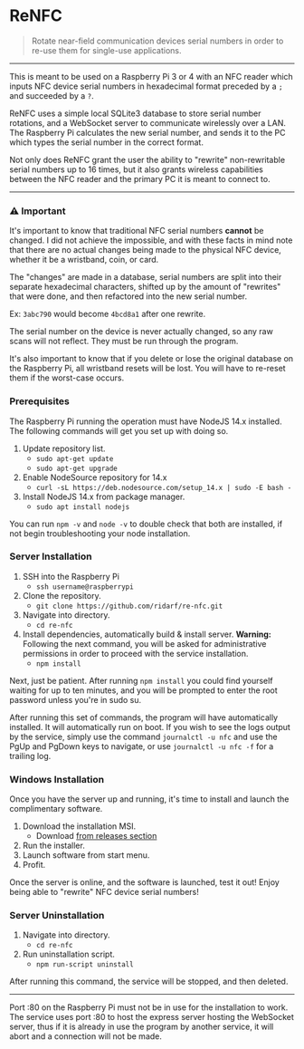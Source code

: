 
# ReNFC 
> Rotate near-field communication devices serial numbers in order to re-use them for single-use applications. 
___

This is meant to be used on a Raspberry Pi 3 or 4 with an NFC reader which inputs NFC device serial numbers in hexadecimal format preceded by a `;` and succeeded by a `?`.

ReNFC uses a simple local SQLite3 database to store serial number rotations, and a WebSocket server to communicate wirelessly over a LAN. The Raspberry Pi calculates the new serial number, and sends it to the PC which types the serial number in the correct format.

Not only does ReNFC grant the user the ability to "rewrite" non-rewritable serial numbers up to 16 times, but it also grants wireless capabilities between the NFC reader and the primary PC it is meant to connect to. 

___
### ⚠️ Important
It's important to know that traditional NFC serial numbers **cannot** be changed. I did not achieve the impossible, and with these facts in mind note that there are no actual changes being made to the physical NFC device, whether it be a wristband, coin, or card. 

The "changes" are made in a database, serial numbers are split into their separate hexadecimal characters, shifted up by the amount of "rewrites" that were done, and then refactored into the new serial number. 

Ex: `3abc790` would become `4bcd8a1` after one rewrite.

The serial number on the device is never actually changed, so any raw scans will not reflect. They must be run through the program.

It's also important to know that if you delete or lose the original database on the Raspberry Pi, all wristband resets will be lost. You will have to re-reset them if the worst-case occurs.

### Prerequisites

The Raspberry Pi running the operation must have NodeJS 14.x installed. The following commands will get you set up with doing so.
1. Update repository list.
	* `sudo apt-get update`
	* `sudo apt-get upgrade`
2. Enable NodeSource repository for 14.x
	* `curl -sL https://deb.nodesource.com/setup_14.x | sudo -E bash -`
3. Install NodeJS 14.x from package manager.
	* `sudo apt install nodejs`
	
You can run `npm -v` and `node -v` to double check that both are installed, if not begin troubleshooting your node installation. 

### Server Installation
1. SSH into the Raspberry Pi
	* `ssh username@raspberrypi`
2. Clone the repository.
	* `git clone https://github.com/ridarf/re-nfc.git`
3. Navigate into directory.
	* `cd re-nfc`
4. Install dependencies, automatically build & install server.
	 **Warning:** Following the next command, you will be asked for administrative permissions in order to proceed with the service installation.
	* `npm install`

Next, just be patient. After running `npm install` you could find yourself waiting for up to ten minutes, and you will be prompted to enter the root password unless you're in sudo su.

After running this set of commands, the program will have automatically installed. It will automatically run on boot. If you wish to see the logs output by the service, simply use the command `journalctl -u nfc` and use the PgUp and PgDown keys to navigate, or use `journalctl -u nfc -f` for a trailing log.

### Windows Installation
Once you have the server up and running, it's time to install and launch the complimentary software.

1. Download the installation MSI.
	* Download [from releases section](https://github.com/ridarf/re-nfc/releases/download/v0.2-alpha/ReNFC.msi)
2. Run the installer.
3. Launch software from start menu. 
4. Profit.

Once the server is online, and the software is launched, test it out! Enjoy being able to "rewrite" NFC device serial numbers!

### Server Uninstallation
1. Navigate into directory. 
	* `cd re-nfc`
2. Run uninstallation script.
	* `npm run-script uninstall` 

After running this command, the service will be stopped, and then deleted.
___
Port :80 on the Raspberry Pi must not be in use for the installation to work. The service uses port :80 to host the express server hosting the WebSocket server, thus if it is already in use the program by another service, it will abort and a connection will not be made.

